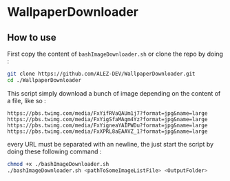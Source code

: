 # WallpaperDownloader

## How to use

First copy the content of `bashImageDownloader.sh` or clone the repo by doing :
```bash
git clone https://github.com/ALEZ-DEV/WallpaperDownloader.git
cd ./WallpaperDownloader
```

This script simply download a bunch of image depending on the content of a file, like so :
```
https://pbs.twimg.com/media/FxYifRVaQAUm1j7?format=jpg&name=large
https://pbs.twimg.com/media/FxYigSfaMAgm4Yz?format=jpg&name=large
https://pbs.twimg.com/media/FxYigneaYAIPWDu?format=jpg&name=large
https://pbs.twimg.com/media/FxXPRL8aEAAVZ_1?format=jpg&name=large
```
every URL must be separated with an newline, the just start the script by doing these following command :
```bash
chmod +x ./bashImageDownloader.sh
./bashImageDownloader.sh <pathToSomeImageListFile> <OutputFolder>
```

